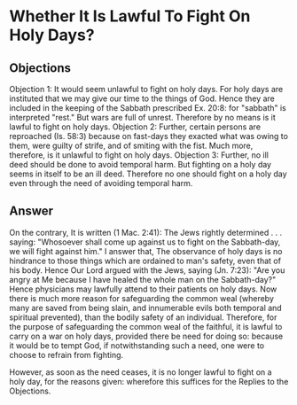 # Whether It Is Lawful To Fight On Holy Days?
## Objections
Objection 1: It would seem unlawful to fight on holy days. For holy days are instituted that we may give our time to the things of God. Hence they are included in the keeping of the Sabbath prescribed Ex. 20:8: for "sabbath" is interpreted "rest." But wars are full of unrest. Therefore by no means is it lawful to fight on holy days.
Objection 2: Further, certain persons are reproached (Is. 58:3) because on fast-days they exacted what was owing to them, were guilty of strife, and of smiting with the fist. Much more, therefore, is it unlawful to fight on holy days.
Objection 3: Further, no ill deed should be done to avoid temporal harm. But fighting on a holy day seems in itself to be an ill deed. Therefore no one should fight on a holy day even through the need of avoiding temporal harm.
## Answer
On the contrary, It is written (1 Mac. 2:41): The Jews rightly determined . . . saying: "Whosoever shall come up against us to fight on the Sabbath-day, we will fight against him."
I answer that, The observance of holy days is no hindrance to those things which are ordained to man's safety, even that of his body. Hence Our Lord argued with the Jews, saying (Jn. 7:23): "Are you angry at Me because I have healed the whole man on the Sabbath-day?" Hence physicians may lawfully attend to their patients on holy days. Now there is much more reason for safeguarding the common weal (whereby many are saved from being slain, and innumerable evils both temporal and spiritual prevented), than the bodily safety of an individual. Therefore, for the purpose of safeguarding the common weal of the faithful, it is lawful to carry on a war on holy days, provided there be need for doing so: because it would be to tempt God, if notwithstanding such a need, one were to choose to refrain from fighting.

However, as soon as the need ceases, it is no longer lawful to fight on a holy day, for the reasons given: wherefore this suffices for the Replies to the Objections.